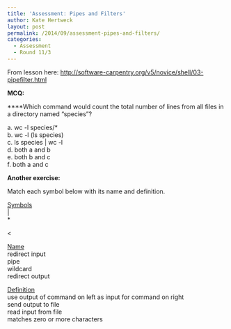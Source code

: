 ```yaml
---
title: 'Assessment: Pipes and Filters'
author: Kate Hertweck
layout: post
permalink: /2014/09/assessment-pipes-and-filters/
categories:
  - Assessment
  - Round 11/3
---
```

From lesson here: http://software-carpentry.org/v5/novice/shell/03-pipefilter.html

**MCQ:**

****Which command would count the total number of lines from all files in a directory named &#8220;species&#8221;?

a. wc -l species/*  
b. wc -l (ls species)  
c. ls species | wc -l  
d. both a and b  
e. both b and c  
f. both a and c

**Another exercise:**

Match each symbol below with its name and definition.

<span style="text-decoration: underline;">Symbols</span>  
|  
*  
>  
<

<span style="text-decoration: underline;">Name</span>  
redirect input  
pipe  
wildcard  
redirect output

<span style="text-decoration: underline;">Definition</span>  
use output of command on left as input for command on right  
send output to file  
read input from file  
matches zero or more characters